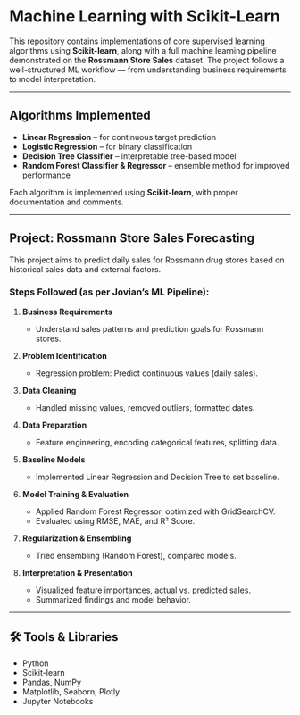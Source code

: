 #  Machine Learning with Scikit-Learn

This repository contains implementations of core supervised learning algorithms using **Scikit-learn**, along with a full machine learning pipeline demonstrated on the **Rossmann Store Sales** dataset. The project follows a well-structured ML workflow — from understanding business requirements to model interpretation.

---
##  Algorithms Implemented

- **Linear Regression** – for continuous target prediction  
- **Logistic Regression** – for binary classification  
- **Decision Tree Classifier** – interpretable tree-based model  
- **Random Forest Classifier & Regressor** – ensemble method for improved performance  

Each algorithm is implemented using **Scikit-learn**, with proper documentation and comments.

---

##  Project: Rossmann Store Sales Forecasting

This project aims to predict daily sales for Rossmann drug stores based on historical sales data and external factors.

###  Steps Followed (as per Jovian’s ML Pipeline):

1. **Business Requirements**  
   - Understand sales patterns and prediction goals for Rossmann stores.

2. **Problem Identification**  
   - Regression problem: Predict continuous values (daily sales).

3. **Data Cleaning**  
   - Handled missing values, removed outliers, formatted dates.

4. **Data Preparation**  
   - Feature engineering, encoding categorical features, splitting data.

5. **Baseline Models**  
   - Implemented Linear Regression and Decision Tree to set baseline.

6. **Model Training & Evaluation**  
   - Applied Random Forest Regressor, optimized with GridSearchCV.  
   - Evaluated using RMSE, MAE, and R² Score.

7. **Regularization & Ensembling**  
   - Tried ensembling (Random Forest), compared models.

8. **Interpretation & Presentation**  
   - Visualized feature importances, actual vs. predicted sales.  
   - Summarized findings and model behavior.

---

## 🛠 Tools & Libraries

- Python  
- Scikit-learn  
- Pandas, NumPy  
- Matplotlib, Seaborn, Plotly
- Jupyter Notebooks
